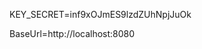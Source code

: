 <!-- fornt end .env conent  -->

KEY_SECRET=inf9xOJmES9lzdZUhNpjJuOk

BaseUrl=http://localhost:8080
